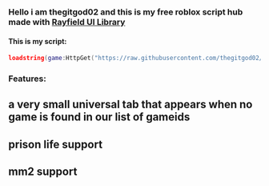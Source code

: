 ### Hello i am thegitgod02 and this is my free roblox script hub made with [Rayfield UI Library](https://docs.sirius.menu/rayfield)

####  This is my script:

~~~ lua
loadstring(game:HttpGet("https://raw.githubusercontent.com/thegitgod02/script1/refs/heads/main/MENNYHOU"))()
~~~ 
### Features:


## a very small universal tab that appears when no game is found in our list of gameids

## prison life support

## mm2 support
